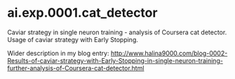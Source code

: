 # ai.exp.0001.cat_detector
Caviar strategy in single neuron training - analysis of Coursera cat detector.
Usage of caviar strategy with Early Stopping.

Wider description in my blog entry:
http://www.halina9000.com/blog-0002-Results-of-caviar-strategy-with-Early-Stopping-in-single-neuron-training-further-analysis-of-Coursera-cat-detector.html
